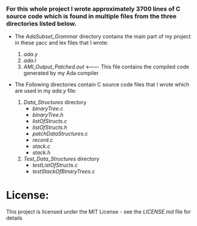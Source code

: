 ### For this whole project I wrote approximately 3700 lines of C source code which is found in multiple files from the three directories listed below.

- The *AdaSubset_Grammar* directory contains the main part of my project in these yacc and lex files that I wrote:
    1) *ada.y*
    2) *ada.l*
    3) *AMI_Output_Patched.out*   <--- This file contains the compiled code generated by my Ada compiler

- The Following directories contain C source code files that I wrote which are used in my *ada.y* file:
    1) *Data_Structures* directory
        - *binaryTree.c*
        - *binaryTree.h*
        - *listOfStructs.c*
        - *listOfStructs.h*
        - *patchDataStructures.c*
        - *record.c*
        - *stack.c*
        - *stack.h*
    2) *Test_Data_Structures* directory
        - *testListOfStructs.c*
        - *testStackOfBinaryTrees.c*

# License:
This project is licensed under the MIT License - see the *LICENSE.md* file for details
